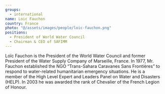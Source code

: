 ```yaml
---
groups:
  - international
name: Loic Fauchon
country: France
photo: "@/assets/images/people/loic-fauchon.png"
positions:
  - President of World Water Council
  - Chairman & CEO of SAFIMM
---
```


Loïc Fauchon is the President of the World Water Council and former President of the Water Supply Company of Marseille, France. In 1977, Mr. Fauchon established the NGO “Trans-Sahara Caravanes Sans Frontières” to respond to water-related humanitarian emergency situations. He is a member of the High Level Expert and Leaders Panel on Water and Disasters (HELP). In 2003 he was awarded the rank of Chevalier of the French Legion of Honour.
